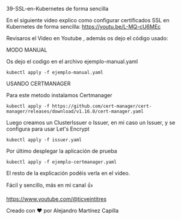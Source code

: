 39-SSL-en-Kubernetes de forma sencilla

En el siguiente video explico como configurar certificados SSL en Kubernetes de forma sencilla: https://youtu.be/L-MQ-cU6MEc

Revisaros el Video en Youtube , además os dejo el código usado: 

MODO MANUAL

Os dejo el codigo en el archivo ejemplo-manual.yaml

```
kubectl apply -f ejemplo-manual.yaml
```

USANDO CERTMANAGER

Para este metodo instalamos Certmanager

```
kubectl apply -f https://github.com/cert-manager/cert-manager/releases/download/v1.16.0/cert-manager.yaml
```

Luego creamos un ClusterIssuer o Issuer, en mi caso un Issuer, y se configura para usar Let's Encrypt

```
kubectl apply -f issuer.yaml
```

Por último desplegar la aplicación de prueba

```
kubectl apply -f ejemplo-certmanager.yaml
```

El resto de la explicación podéis verla en el video.

Fácil y sencillo, más en mi canal 👍

https://www.youtube.com/@ticveintitres

Creado con ❤️ por Alejandro Martínez Capilla